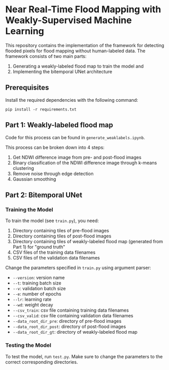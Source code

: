 # Near Real-Time Flood Mapping with Weakly-Supervised Machine Learning

This repository contains the implementation of the framework for detecting flooded pixels
for flood mapping without human-labeled data. The framework consists of two main parts: 
1) Generating a weakly-labeled flood map to train the model and 
2) Implementing the bitemporal UNet architecture

## Prerequisites
Install the required dependencies with the following command:
```
pip install -r requirements.txt
```

## Part 1: Weakly-labeled flood map
Code for this process can be found in `generate_weaklabels.ipynb`.

This process can be broken down into 4 steps:
1. Get NDWI difference image from pre- and post-flood images
2. Binary classification of the NDWI difference image through k-means clustering
3. Remove noise through edge detection
4. Gaussian smoothing

## Part 2: Bitemporal UNet

### Training the Model
To train the model (see `train.py`), you need:
1. Directory containing tiles of pre-flood images
2. Directory containing tiles of post-flood images
3. Directory containing tiles of weakly-labeled flood map (generated from Part 1) for "ground truth"
4. CSV files of the training data filenames
5. CSV files of the validation data filenames

Change the parameters specified in `train.py` using argument parser:
* `--version`: version name
* `--t`: training batch size
* `--v`: validation batch size
* `--e`: number of epochs
* `--lr`: learning rate
* `--wd`: weight decay
* `--csv_train`: csv file containing training data filenames
* `--csv_valid`: csv file containing validation data filenames
* `--data_root_dir_pre`: directory of pre-flood images
* `--data_root_dir_post`: directory of post-flood images
* `--data_root_dir_gt`: directory of weakly-labeled flood map

### Testing the Model
To test the model, run `test.py`. Make sure to change the parameters to the correct corresponding directories.